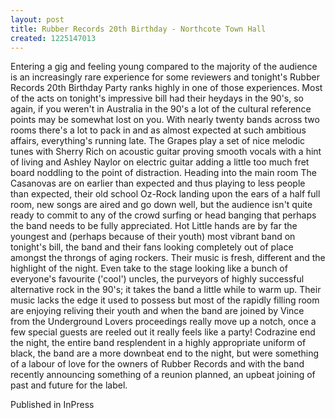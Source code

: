 ```yaml
---
layout: post
title: Rubber Records 20th Birthday - Northcote Town Hall
created: 1225147013
---
```

<p>Entering a gig and feeling young compared to the majority of the audience is an increasingly rare experience for some reviewers and tonight&#39;s Rubber Records 20th Birthday Party ranks highly in one of those experiences. Most of the acts on tonight&#39;s impressive bill had their heydays in the 90&#39;s, so again, if you weren&#39;t in Australia in the 90&#39;s a lot of the cultural reference points may be somewhat lost on you. With nearly twenty bands across two rooms there&#39;s a lot to pack in and as almost expected at such ambitious affairs, everything&#39;s running late. The Grapes play a set of nice melodic tunes with Sherry Rich on acoustic guitar proving smooth vocals with a hint of living and Ashley Naylor on electric guitar adding a little too much fret board noddling to the point of distraction. Heading into the main room The Casanovas are on earlier than expected and thus playing to less people than expected, their old school Oz-Rock landing upon the ears of a half full room, new songs are aired and go down well, but the audience isn&#39;t quite ready to commit to any of the crowd surfing or head banging that perhaps the band needs to be fully appreciated. Hot Little hands are by far the youngest and (perhaps because of their youth) most vibrant band on tonight&#39;s bill, the band and their fans looking completely out of place amongst the throngs of aging rockers. Their music is fresh, different and the highlight of the night. Even take to the stage looking like a bunch of everyone&#39;s favourite (&#39;cool&#39;) uncles, the purveyors of highly successful alternative rock in the 90&#39;s; it takes the band a little while to warm up. Their music lacks the edge it used to possess but most of the rapidly filling room are enjoying reliving their youth and when the band are joined by Vince from the Underground Lovers proceedings really move up a notch, once a few special guests are reeled out it really feels like a party! Codrazine end the night, the entire band resplendent in a highly appropriate uniform of black, the band are a more downbeat end to the night, but were something of a labour of love for the owners of Rubber Records and with the band recently announcing something of a reunion planned, an upbeat joining of past and future for the label.</p><p>Published in InPress</p>
